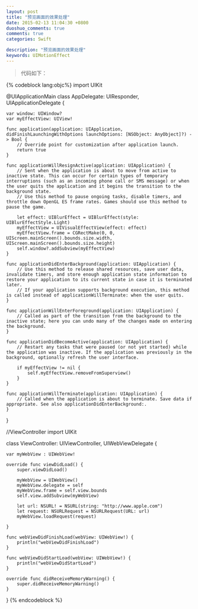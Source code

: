 ```yaml
---
layout: post
title: "预览画面的效果处理"
date: 2015-02-13 11:04:30 +0800
duoshuo_comments: true
comments: true
categories: Swift

description: "预览画面的效果处理"
keywords: UIMotionEffect
---
```


>代码如下：
<!--more-->
{% codeblock lang:objc%}
import UIKit

@UIApplicationMain
class AppDelegate: UIResponder, UIApplicationDelegate {

    var window: UIWindow?
    var myEffectView: UIView!

    func application(application: UIApplication, didFinishLaunchingWithOptions launchOptions: [NSObject: AnyObject]?) -> Bool {
        // Override point for customization after application launch.
        return true
    }

    func applicationWillResignActive(application: UIApplication) {
        // Sent when the application is about to move from active to inactive state. This can occur for certain types of temporary interruptions (such as an incoming phone call or SMS message) or when the user quits the application and it begins the transition to the background state.
        // Use this method to pause ongoing tasks, disable timers, and throttle down OpenGL ES frame rates. Games should use this method to pause the game.
        
        let effect: UIBlurEffect = UIBlurEffect(style: UIBlurEffectStyle.Light)
        myEffectView = UIVisualEffectView(effect: effect)
        myEffectView.frame = CGRectMake(0, 0, UIScreen.mainScreen().bounds.size.width, UIScreen.mainScreen().bounds.size.height)
        self.window?.addSubview(myEffectView)
    }

    func applicationDidEnterBackground(application: UIApplication) {
        // Use this method to release shared resources, save user data, invalidate timers, and store enough application state information to restore your application to its current state in case it is terminated later.
        // If your application supports background execution, this method is called instead of applicationWillTerminate: when the user quits.
    }

    func applicationWillEnterForeground(application: UIApplication) {
        // Called as part of the transition from the background to the inactive state; here you can undo many of the changes made on entering the background.
    }

    func applicationDidBecomeActive(application: UIApplication) {
        // Restart any tasks that were paused (or not yet started) while the application was inactive. If the application was previously in the background, optionally refresh the user interface.
        
        if myEffectView != nil {
            self.myEffectView.removeFromSuperview()
        }
    }

    func applicationWillTerminate(application: UIApplication) {
        // Called when the application is about to terminate. Save data if appropriate. See also applicationDidEnterBackground:.
    }
}

//ViewController
import UIKit

class ViewController: UIViewController, UIWebViewDelegate {

    var myWebView : UIWebView!
    
    override func viewDidLoad() {
        super.viewDidLoad()
        
        myWebView = UIWebView()
        myWebView.delegate = self
        myWebView.frame = self.view.bounds
        self.view.addSubview(myWebView)
        
        let url: NSURL! = NSURL(string: "http://www.apple.com")
        let request: NSURLRequest = NSURLRequest(URL: url)
        myWebView.loadRequest(request)
        
    }
    
    func webViewDidFinishLoad(webView: UIWebView!) {
        println("webViewDidFinishLoad")
    }
    
    func webViewDidStartLoad(webView: UIWebView!) {
        println("webViewDidStartLoad")
    }
    
    override func didReceiveMemoryWarning() {
        super.didReceiveMemoryWarning()
    }
}
{% endcodeblock %}